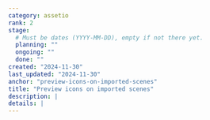 ```yaml
---
category: assetio
rank: 2
stage:
  # Must be dates (YYYY-MM-DD), empty if not there yet.
  planning: ""
  ongoing: ""
  done: ""
created: "2024-11-30"
last_updated: "2024-11-30"
anchor: "preview-icons-on-imported-scenes"
title: "Preview icons on imported scenes"
description: |
details: |
---
```

